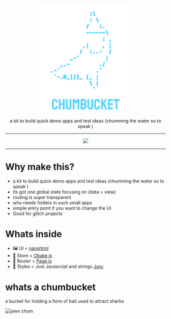 <p align="center"><img width="300px" src=".readme/logo.png" />
</p>
<p align="center">a kit to build quick demo apps and test ideas (chumming the water so to speak )</p>
<hr>
<p align="center">
<a href="https://opensource.org/licenses/MIT">
  <img src="https://img.shields.io/badge/License-MIT-yellow.svg" />
</a>
</p>

---

# Why make this?

- a kit to build quick demo apps and test ideas (chumming the water so to speak )
- Its got one global state focusing on (data = view)
- routing is super transparent
- who needs folders in such small apps
- simple entry point if you want to change the UI
- Good for glitch projects

# Whats inside

- 🖼️ UI = [nanohtml](https://github.com/choojs/nanohtml)
- 🍖 Store = [Obake.js](https://github.com/stagfoo/obake)
- 🦴 Router = [Page.js](https://visionmedia.github.io/page.js/)
- 🍹 Styles = Just Javascript and strings [Joro](https://github.com/stagfoo/joro).


# whats a chumbucket

a bucket for holding a form of bait used to attract sharks

![jaws chum](https://thumbs.gfycat.com/ForkedAptFurseal-small.gif)
